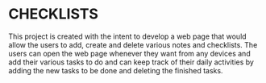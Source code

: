 # CHECKLISTS
This project is created with the intent to develop a web page that would allow the users to add, create and delete various notes and checklists. The users can open the web page whenever they want from any devices and add their various tasks to do and can keep track of their daily activities by adding the new tasks to be done and deleting the finished tasks. 
